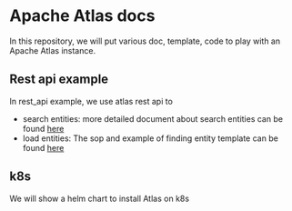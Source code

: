 # Apache Atlas docs


In this repository, we will put various doc, template, code to play with an Apache Atlas instance.

## Rest api example

In rest_api example, we use atlas rest api to 
- search entities: more detailed document about search entities  can be found [here](rest_api/README.md)
- load entities: The sop and example of finding entity template can be found [here](rest_api/entity_management/README.md) 

## k8s

We will show a helm chart to install Atlas on k8s
